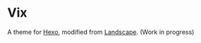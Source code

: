 # Vix

A theme for [Hexo](https://hexo.io/), modified from [Landscape](https://github.com/hexojs/hexo-theme-landscape). (Work in progress)
